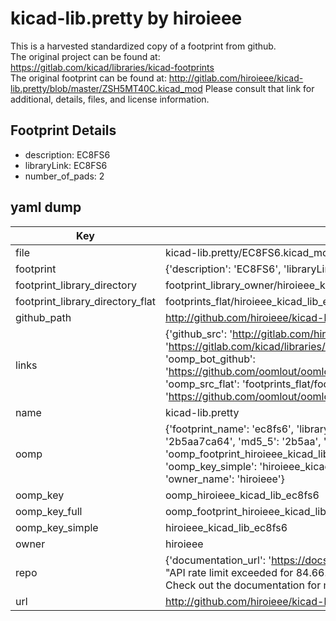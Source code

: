 # kicad-lib.pretty by hiroieee  
This is a harvested standardized copy of a footprint from github.  
The original project can be found at:  
https://gitlab.com/kicad/libraries/kicad-footprints  
The original footprint can be found at:
http://gitlab.com/hiroieee/kicad-lib.pretty/blob/master/ZSH5MT40C.kicad_mod
Please consult that link for additional, details, files, and license information.  
## Footprint Details
* description: EC8FS6  
* libraryLink: EC8FS6  
* number_of_pads: 2  
## yaml dump  
| Key | Value |  
| --- | --- |  
| file | kicad-lib.pretty/EC8FS6.kicad_mod |  
| footprint | {'description': 'EC8FS6', 'libraryLink': 'EC8FS6', 'number_of_pads': 2} |  
| footprint_library_directory | footprint_library_owner/hiroieee_kicad-lib.pretty |  
| footprint_library_directory_flat | footprints_flat/hiroieee_kicad_lib_ec8fs6/working |  
| github_path | http://github.com/hiroieee/kicad-lib.pretty/blob/master/EC8FS6.kicad_mod |  
| links | {'github_src': 'http://gitlab.com/hiroieee/kicad-lib.pretty/blob/master/ZSH5MT40C.kicad_mod', 'github_src_repo': 'https://gitlab.com/kicad/libraries/kicad-footprints', 'oomp_bot': 'footprints/hiroieee_kicad_lib_ec8fs6/working', 'oomp_bot_github': 'https://github.com/oomlout/oomlout_oomp_footprint_bot/tree/main/footprints/hiroieee_kicad_lib_ec8fs6/working', 'oomp_src_flat': 'footprints_flat/footprints_flat/hiroieee_kicad_lib_ec8fs6/working', 'oomp_src_flat_github': 'https://github.com/oomlout/oomlout_oomp_footprint_src/tree/main/footprints_flat/hiroieee_kicad_lib_ec8fs6/working'} |  
| name | kicad-lib.pretty |  
| oomp | {'footprint_name': 'ec8fs6', 'library_name': 'kicad_lib', 'md5': '2b5aa7ca64d3818c6a8df0c83948a903', 'md5_10': '2b5aa7ca64', 'md5_5': '2b5aa', 'md5_6': '2b5aa7', 'oomp_key': 'oomp_hiroieee_kicad_lib_ec8fs6', 'oomp_key_extra': 'oomp_footprint_hiroieee_kicad_lib_ec8fs6', 'oomp_key_full': 'oomp_footprint_hiroieee_kicad_lib_ec8fs6_2b5aa7', 'oomp_key_simple': 'hiroieee_kicad_lib_ec8fs6', 'original_filename': 'kicad-lib.pretty/EC8FS6.kicad_mod', 'owner_name': 'hiroieee'} |  
| oomp_key | oomp_hiroieee_kicad_lib_ec8fs6 |  
| oomp_key_full | oomp_footprint_hiroieee_kicad_lib_ec8fs6 |  
| oomp_key_simple | hiroieee_kicad_lib_ec8fs6 |  
| owner | hiroieee |  
| repo | {'documentation_url': 'https://docs.github.com/rest/overview/resources-in-the-rest-api#rate-limiting', 'message': "API rate limit exceeded for 84.66.173.59. (But here's the good news: Authenticated requests get a higher rate limit. Check out the documentation for more details.)"} |  
| url | http://github.com/hiroieee/kicad-lib.pretty |  


